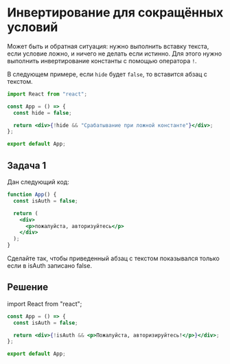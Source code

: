 # Инвертирование для сокращённых условий

Может быть и обратная ситуация: нужно выполнить вставку текста, если условие ложно, и ничего не делать если истинно. Для этого нужно выполнить инвертирование константы с помощью оператора `!`.

В следующем примере, если `hide` будет `false`, то вставится абзац с текстом.

```jsx
import React from "react";

const App = () => {
  const hide = false;

  return <div>{!hide && "Срабатывание при ложной константе"}</div>;
};

export default App;
```

## Задача 1

Дан следующий код:

```jsx
function App() {
  const isAuth = false;

  return (
    <div>
      <p>пожалуйста, авторизуйтесь</p>
    </div>
  );
}
```

Сделайте так, чтобы приведенный абзац с текстом показывался только если в isAuth записано false.

## Решение

import React from "react";

```jsx
const App = () => {
  const isAuth = false;

  return <div>{!isAuth && <p>Пожалуйста, авторизируйтесь!</p>}</div>;
};

export default App;
```
